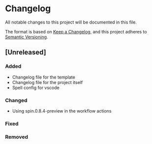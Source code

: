 # Changelog

All notable changes to this project will be documented in this file.

The format is based on [Keep a Changelog](https://keepachangelog.com/en/1.1.0/),
and this project adheres to [Semantic Versioning](https://semver.org/spec/v2.0.0.html).

## [Unreleased]

### Added

- Changelog file for the template
- Changelog file for the project itself
- Spell config for vscode

### Changed

- Using spin.0.8.4-preview in the workflow actions

### Fixed
### Removed
